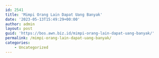 ```yaml
---
id: 2541
title: 'Mimpi Orang Lain Dapat Uang Banyak'
date: '2023-05-13T15:49:29+00:00'
author: admin
layout: post
guid: 'https://bos.awn.biz.id/mimpi-orang-lain-dapat-uang-banyak/'
permalink: /mimpi-orang-lain-dapat-uang-banyak/
categories:
    - Uncategorized
---
```


